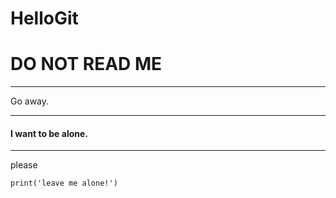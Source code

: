# HelloGit

DO NOT READ ME
=============

* * *

Go away.

* * *

#### I want to be alone.

* * *

please

```
print('leave me alone!')
```

